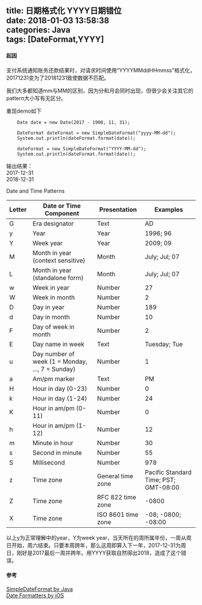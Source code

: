 title: 日期格式化 YYYY日期错位  
date: 2018-01-03 13:58:38  
categories: Java  
tags: [DateFormat,YYYY]
---
#### 起因  
支付系统通知账务还款结果时，对请求时间使用“YYYYMMddHHmmss”格式化，20171231变为了20181231致使数据不匹配。  

我们大多都知道mm与MM的区别，因为分和月会同时出现，但很少会关注其它的pattern大小写有无区分。  
<!--more-->

重现demo如下  

``` 
    Date date = new Date(2017 - 1900, 11, 31);

    DateFormat dateFormat = new SimpleDateFormat("yyyy-MM-dd");
    System.out.println(dateFormat.format(date));

    dateFormat = new SimpleDateFormat("YYYY-MM-dd");
    System.out.println(dateFormat.format(date));
```  
输出结果：  
2017-12-31  
2018-12-31  
  
Date and Time Patterns  
 
| Letter | Date or Time Component | Presentation | Examples |
| -------- | ----- | ---- | ---- |
| G        | Era designator      | Text | AD |
| y |	Year |	Year |	1996; 96 |
| Y| 	Week year	| Year	| 2009; 09| 
| M	| Month in year (context sensitive)	| Month| 	July; Jul; 07| 
| L| 	Month in year (standalone form)	| Month| 	July; Jul; 07| 
| w| 	Week in year| 	Number| 	27| 
| W| 	Week in month| 	Number| 	2| 
| D| 	Day in year	| Number| 	189| 
| d	| Day in month| 	Number| 	10| 
| F	| Day of week in month| 	Number	| 2| 
| E| 	Day name in week	| Text	| Tuesday; Tue| 
| u| 	Day number of week (1 = Monday, ..., 7 = Sunday)	| Number	| 1| 
| a| 	Am/pm marker	| Text| 	PM| 
| H| 	Hour in day (0-23)| 	Number| 	0| 
| k	| Hour in day (1-24)| 	Number| 	24| 
| K| 	Hour in am/pm (0-11)	| Number| 	0| 
| h| 	Hour in am/pm (1-12)| 	Number	| 12| 
| m| 	Minute in hour| 	Number	| 30| 
| s	| Second in minute	| Number| 	55| 
| S	| Millisecond| 	Number| 	978| 
| z| 	Time zone	| General time zone| 	Pacific Standard Time; PST; GMT-08:00| 
| Z	| Time zone	| RFC 822 time zone| 	-0800
| X	| Time zone	| ISO 8601 time zone	| -08; -0800; -08:00| 

以上y为正常理解中的year，Y为week year，当天所在的周所属年份，一周从周日开始，周六结束。只要本周跨年，那么这周即算入下一年，2017-12-31为周日，刚好是2017最后一周并跨年。用YYYY获取自然得出2018，造成了这个错误。  
  
#### 参考  
[SimpleDateFormat by Java](https://docs.oracle.com/javase/9/docs/api/java/text/SimpleDateFormat.html)   
[Date Formatters by iOS](https://developer.apple.com/library/content/documentation/Cocoa/Conceptual/DataFormatting/Articles/dfDateFormatting10_4.html#//apple_ref/doc/uid/TP40002369-SW1)  